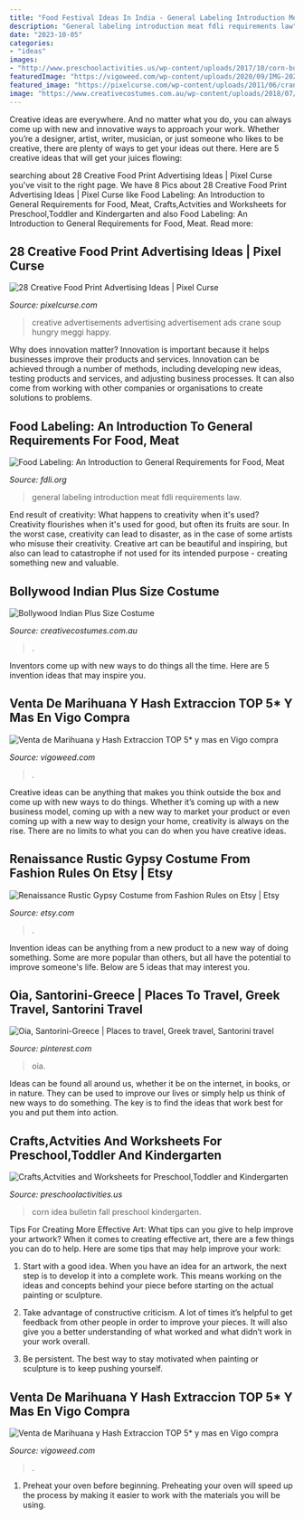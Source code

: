 ```yaml
---
title: "Food Festival Ideas In India - General Labeling Introduction Meat Fdli Requirements Law"
description: "General labeling introduction meat fdli requirements law"
date: "2023-10-05"
categories:
- "ideas"
images:
- "http://www.preschoolactivities.us/wp-content/uploads/2017/10/corn-bulletin-board-idea.jpg"
featuredImage: "https://vigoweed.com/wp-content/uploads/2020/09/IMG-20200728-WA0040.jpg"
featured_image: "https://pixelcurse.com/wp-content/uploads/2011/06/crane-house-ads_14.jpg"
image: "https://www.creativecostumes.com.au/wp-content/uploads/2018/07/CC_April_18_078-768x1024.jpg"
---
```



Creative ideas are everywhere. And no matter what you do, you can always come up with new and innovative ways to approach your work. Whether you’re a designer, artist, writer, musician, or just someone who likes to be creative, there are plenty of ways to get your ideas out there. Here are 5 creative ideas that will get your juices flowing: 

	

		
searching about 28 Creative Food Print Advertising Ideas | Pixel Curse you've visit to the right page. We have 8 Pics about 28 Creative Food Print Advertising Ideas | Pixel Curse like Food Labeling: An Introduction to General Requirements for Food, Meat, Crafts,Actvities and Worksheets for Preschool,Toddler and Kindergarten and also Food Labeling: An Introduction to General Requirements for Food, Meat. Read more:
		
    
## 28 Creative Food Print Advertising Ideas | Pixel Curse

<img loading=lazy src="https://pixelcurse.com/wp-content/uploads/2011/06/crane-house-ads_14.jpg" onerror="this.onerror=null;this.src='https://tse1.mm.bing.net/th?id=OIP.JzxsXXJ_CGuwO5I83TfZuAAAAA&amp;pid=15.1';" alt="28 Creative Food Print Advertising Ideas | Pixel Curse">

_Source: pixelcurse.com_

>creative advertisements advertising advertisement ads crane soup hungry meggi happy. 

	

Why does innovation matter?
Innovation is important because it helps businesses improve their products and services. Innovation can be achieved through a number of methods, including developing new ideas, testing products and services, and adjusting business processes. It can also come from working with other companies or organisations to create solutions to problems.

    
## Food Labeling: An Introduction To General Requirements For Food, Meat

<img loading=lazy src="https://www.fdli.org/wp-content/uploads/2020/05/Food-Labeling-General-Requirements-Including-Meat-Poultry-scaled.jpeg" onerror="this.onerror=null;this.src='https://tse2.mm.bing.net/th?id=OIP.oCOmUgGUFvG7ofKbDqWRIgHaE8&amp;pid=15.1';" alt="Food Labeling: An Introduction to General Requirements for Food, Meat">

_Source: fdli.org_

>general labeling introduction meat fdli requirements law. 

	

End result of creativity: What happens to creativity when it's used?
Creativity flourishes when it's used for good, but often its fruits are sour. In the worst case, creativity can lead to disaster, as in the case of some artists who misuse their creativity. Creative art can be beautiful and inspiring, but also can lead to catastrophe if not used for its intended purpose - creating something new and valuable.

    
## Bollywood Indian Plus Size Costume

<img loading=lazy src="https://www.creativecostumes.com.au/wp-content/uploads/2018/07/CC_April_18_078-768x1024.jpg" onerror="this.onerror=null;this.src='https://tse2.mm.bing.net/th?id=OIP.Ei4yYV3RKK3JLhPVukRZygHaJ4&amp;pid=15.1';" alt="Bollywood Indian Plus Size Costume">

_Source: creativecostumes.com.au_

>. 

	

Inventors come up with new ways to do things all the time. Here are 5 invention ideas that may inspire you.

    
## Venta De Marihuana Y Hash Extraccion TOP 5* Y Mas En Vigo Compra

<img loading=lazy src="https://vigoweed.com/wp-content/uploads/2020/09/IMG-20200728-WA0040-768x1024.jpg" onerror="this.onerror=null;this.src='https://tse3.mm.bing.net/th?id=OIP.8q9LX4UQxnUPk7Gdj6gLkQHaJ4&amp;pid=15.1';" alt="Venta de Marihuana y Hash Extraccion TOP 5* y mas en Vigo compra">

_Source: vigoweed.com_

>. 

	

Creative ideas can be anything that makes you think outside the box and come up with new ways to do things. Whether it’s coming up with a new business model, coming up with a new way to market your product or even coming up with a new way to design your home, creativity is always on the rise. There are no limits to what you can do when you have creative ideas.

    
## Renaissance Rustic Gypsy Costume From Fashion Rules On Etsy | Etsy

<img loading=lazy src="https://i.etsystatic.com/6863417/r/il/5d7571/513583080/il_1588xN.513583080_95cr.jpg" onerror="this.onerror=null;this.src='https://tse1.mm.bing.net/th?id=OIP.dT1vtPX4dVDkEOiJ2g6ECAHaJ3&amp;pid=15.1';" alt="Renaissance Rustic Gypsy Costume from Fashion Rules on Etsy | Etsy">

_Source: etsy.com_

>. 

	

Invention ideas can be anything from a new product to a new way of doing something. Some are more popular than others, but all have the potential to improve someone's life. Below are 5 ideas that may interest you.

    
## Oia, Santorini-Greece | Places To Travel, Greek Travel, Santorini Travel

<img loading=lazy src="https://i.pinimg.com/736x/96/06/76/960676334e3772a50e4fbdad8ebc9d95.jpg" onerror="this.onerror=null;this.src='https://tse2.mm.bing.net/th?id=OIP.QG88knGO1rigj7P4ecF6xgHaLS&amp;pid=15.1';" alt="Oia, Santorini-Greece | Places to travel, Greek travel, Santorini travel">

_Source: pinterest.com_

>oia. 

	

Ideas can be found all around us, whether it be on the internet, in books, or in nature. They can be used to improve our lives or simply help us think of new ways to do something. The key is to find the ideas that work best for you and put them into action.

    
## Crafts,Actvities And Worksheets For Preschool,Toddler And Kindergarten

<img loading=lazy src="http://www.preschoolactivities.us/wp-content/uploads/2017/10/corn-bulletin-board-idea.jpg" onerror="this.onerror=null;this.src='https://tse4.mm.bing.net/th?id=OIP.puNMZ4jDocilDcm399LDfAHaNJ&amp;pid=15.1';" alt="Crafts,Actvities and Worksheets for Preschool,Toddler and Kindergarten">

_Source: preschoolactivities.us_

>corn idea bulletin fall preschool kindergarten. 

	

Tips For Creating More Effective Art: What tips can you give to help improve your artwork?
When it comes to creating effective art, there are a few things you can do to help. Here are some tips that may help improve your work: 
1. Start with a good idea. When you have an idea for an artwork, the next step is to develop it into a complete work. This means working on the ideas and concepts behind your piece before starting on the actual painting or sculpture. 

2. Take advantage of constructive criticism. A lot of times it’s helpful to get feedback from other people in order to improve your pieces. It will also give you a better understanding of what worked and what didn’t work in your work overall. 

3. Be persistent. The best way to stay motivated when painting or sculpture is to keep pushing yourself.

    
## Venta De Marihuana Y Hash Extraccion TOP 5* Y Mas En Vigo Compra

<img loading=lazy src="https://vigoweed.com/wp-content/uploads/2020/09/IMG-20200728-WA0040.jpg" onerror="this.onerror=null;this.src='https://tse2.mm.bing.net/th?id=OIP.pECiQiyUp9lH-A2BKW5X7QHaJ4&amp;pid=15.1';" alt="Venta de Marihuana y Hash Extraccion TOP 5* y mas en Vigo compra">

_Source: vigoweed.com_

>. 

	

1. Preheat your oven before beginning. Preheating your oven will speed up the process by making it easier to work with the materials you will be using.

